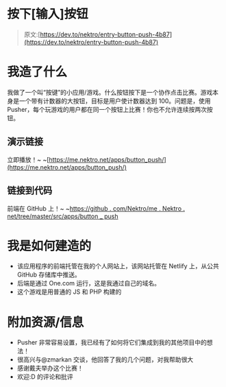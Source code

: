 # 按下[输入]按钮

> 原文:[https://dev.to/nektro/entry-button-push-4b87](https://dev.to/nektro/entry-button-push-4b87)

# 我造了什么

我做了一个叫“按键”的小应用/游戏。什么按钮按下是一个协作点击比赛。游戏本身是一个带有计数器的大按钮，目标是用户使计数器达到 100。问题是，使用 Pusher，每个玩游戏的用户都在同一个按钮上比赛！你也不允许连续按两次按钮。

## 演示链接

立即播放！~ ~[https://me.nektro.net/apps/button_push/](https://me.nektro.net/apps/button_push/)

## 链接到代码

前端在 GitHub 上！~ ~[https://github . com/Nektro/me . Nektro . net/tree/master/src/apps/button _ push](https://github.com/Nektro/me.nektro.net/tree/master/src/apps/button_push)

# 我是如何建造的

*   该应用程序的前端托管在我的个人网站上，该网站托管在 Netlify 上，从公共 GitHub 存储库中推送。
*   后端是通过 One.com 运行，这是我通过自己的域名。
*   这个游戏是用普通的 JS 和 PHP 构建的

# 附加资源/信息

*   Pusher 非常容易设置，我已经有了如何将它们集成到我的其他项目中的想法！
*   很高兴与@zmarkan 交谈，他回答了我的几个问题，对我帮助很大
*   感谢戴夫举办这个比赛！
*   欢迎:D 的评论和批评